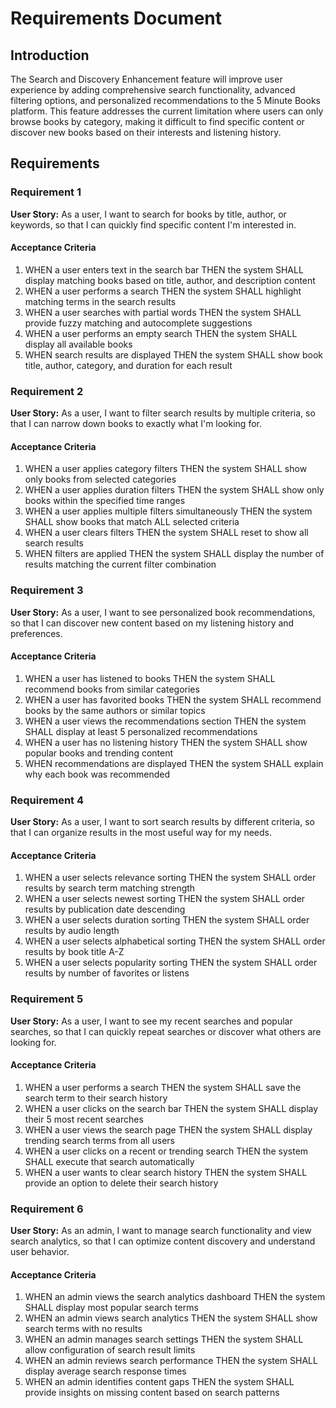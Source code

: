 # Requirements Document

## Introduction

The Search and Discovery Enhancement feature will improve user experience by adding comprehensive search functionality, advanced filtering options, and personalized recommendations to the 5 Minute Books platform. This feature addresses the current limitation where users can only browse books by category, making it difficult to find specific content or discover new books based on their interests and listening history.

## Requirements

### Requirement 1

**User Story:** As a user, I want to search for books by title, author, or keywords, so that I can quickly find specific content I'm interested in.

#### Acceptance Criteria

1. WHEN a user enters text in the search bar THEN the system SHALL display matching books based on title, author, and description content
2. WHEN a user performs a search THEN the system SHALL highlight matching terms in the search results
3. WHEN a user searches with partial words THEN the system SHALL provide fuzzy matching and autocomplete suggestions
4. WHEN a user performs an empty search THEN the system SHALL display all available books
5. WHEN search results are displayed THEN the system SHALL show book title, author, category, and duration for each result

### Requirement 2

**User Story:** As a user, I want to filter search results by multiple criteria, so that I can narrow down books to exactly what I'm looking for.

#### Acceptance Criteria

1. WHEN a user applies category filters THEN the system SHALL show only books from selected categories
2. WHEN a user applies duration filters THEN the system SHALL show only books within the specified time ranges
3. WHEN a user applies multiple filters simultaneously THEN the system SHALL show books that match ALL selected criteria
4. WHEN a user clears filters THEN the system SHALL reset to show all search results
5. WHEN filters are applied THEN the system SHALL display the number of results matching the current filter combination

### Requirement 3

**User Story:** As a user, I want to see personalized book recommendations, so that I can discover new content based on my listening history and preferences.

#### Acceptance Criteria

1. WHEN a user has listened to books THEN the system SHALL recommend books from similar categories
2. WHEN a user has favorited books THEN the system SHALL recommend books by the same authors or similar topics
3. WHEN a user views the recommendations section THEN the system SHALL display at least 5 personalized recommendations
4. WHEN a user has no listening history THEN the system SHALL show popular books and trending content
5. WHEN recommendations are displayed THEN the system SHALL explain why each book was recommended

### Requirement 4

**User Story:** As a user, I want to sort search results by different criteria, so that I can organize results in the most useful way for my needs.

#### Acceptance Criteria

1. WHEN a user selects relevance sorting THEN the system SHALL order results by search term matching strength
2. WHEN a user selects newest sorting THEN the system SHALL order results by publication date descending
3. WHEN a user selects duration sorting THEN the system SHALL order results by audio length
4. WHEN a user selects alphabetical sorting THEN the system SHALL order results by book title A-Z
5. WHEN a user selects popularity sorting THEN the system SHALL order results by number of favorites or listens

### Requirement 5

**User Story:** As a user, I want to see my recent searches and popular searches, so that I can quickly repeat searches or discover what others are looking for.

#### Acceptance Criteria

1. WHEN a user performs a search THEN the system SHALL save the search term to their search history
2. WHEN a user clicks on the search bar THEN the system SHALL display their 5 most recent searches
3. WHEN a user views the search page THEN the system SHALL display trending search terms from all users
4. WHEN a user clicks on a recent or trending search THEN the system SHALL execute that search automatically
5. WHEN a user wants to clear search history THEN the system SHALL provide an option to delete their search history

### Requirement 6

**User Story:** As an admin, I want to manage search functionality and view search analytics, so that I can optimize content discovery and understand user behavior.

#### Acceptance Criteria

1. WHEN an admin views the search analytics dashboard THEN the system SHALL display most popular search terms
2. WHEN an admin views search analytics THEN the system SHALL show search terms with no results
3. WHEN an admin manages search settings THEN the system SHALL allow configuration of search result limits
4. WHEN an admin reviews search performance THEN the system SHALL display average search response times
5. WHEN an admin identifies content gaps THEN the system SHALL provide insights on missing content based on search patterns